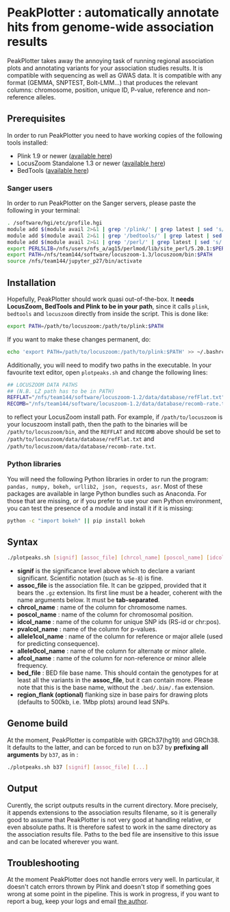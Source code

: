 # PeakPlotter : automatically annotate hits from genome-wide association results

PeakPlotter takes away the annoying task of running regional association plots and annotating variants for your association studies results. It is compatible with sequencing as well as GWAS data. It is compatible with any format (GEMMA, SNPTEST, Bolt-LMM...) that produces the relevant columns: chromosome, position, unique ID, P-value, reference and non-reference alleles.

## Prerequisites
In order to run PeakPlotter you need to have working copies of the following tools installed:
* Plink 1.9 or newer ([available here](https://www.cog-genomics.org/plink2/index))
* LocusZoom Standalone 1.3 or newer ([available here](http://genome.sph.umich.edu/wiki/LocusZoom_Standalone))
* BedTools ([available here](http://bedtools.readthedocs.io/en/latest/))

### Sanger users
In order to run PeakPlotter on the Sanger servers, please paste the following in your terminal:

```bash
. /software/hgi/etc/profile.hgi
module add $(module avail 2>&1 | grep '/plink/' | grep latest | sed 's/.latest.//')
module add $(module avail 2>&1 | grep '/bedtools/' | grep latest | sed 's/.latest.//')
module add $(module avail 2>&1 | grep '/perl/' | grep latest | sed 's/.latest.//')
export PERL5LIB=/nfs/users/nfs_a/ag15/perlmod/lib/site_perl/5.20.1:$PERL5LIB
export PATH=/nfs/team144/software/locuszoom-1.3/locuszoom/bin:$PATH
source /nfs/team144/jupyter_p27/bin/activate
```

## Installation
Hopefully, PeakPlotter should work quasi out-of-the-box. It **needs LocusZoom, BedTools and Plink to be in your path**, since it calls `plink`, `bedtools` and `locuszoom` directly from inside the script. This is done like:

```bash
export PATH=/path/to/locuszoom:/path/to/plink:$PATH
```

If you want to make these changes permanent, do:
```bash
echo 'export PATH=/path/to/locuszoom:/path/to/plink:$PATH' >> ~/.bashrc
```

Additionally, you will need to modify two paths in the executable. In your favourite text editor, open `plotpeaks.sh` and change the following lines:
```bash
## LOCUSZOOM DATA PATHS
## (N.B. LZ path has to be in PATH)
REFFLAT="/nfs/team144/software/locuszoom-1.2/data/database/refFlat.txt"
RECOMB="/nfs/team144/software/locuszoom-1.2/data/database/recomb-rate.txt"
```

to reflect your LocusZoom install path. For example, if `/path/to/locuszoom` is your locuszoom install path, then the path to the binaries will be `/path/to/locuszoom/bin`, and the `REFFLAT` and `RECOMB` above should be set to `/path/to/locuszoom/data/database/refFlat.txt` and `/path/to/locuszoom/data/database/recomb-rate.txt`.

### Python libraries
You will need the following Python libraries in order to run the program: `pandas, numpy, bokeh, urllib2, json, requests, asr`.
Most of these packages are available in large Python bundles such as Anaconda. For those that are missing, or if you prefer to use your own Python environment, you can test the presence of a module and install it if it is missing:
```bash
python -c "import bokeh" || pip install bokeh
```

## Syntax

```bash
./plotpeaks.sh [signif] [assoc_file] [chrcol_name] [poscol_name] [idcol_name] [pvalcol_name] [allele1col_name] [allele0col_name] [afcol_name] [bed_file]
```
* **signif** is the significance level above which to declare a variant significant. Scientific notation (such as `5e-8`) is fine.
* **assoc_file** is the association file. It can be gzipped, provided that it bears the `.gz` extension. Its first line must be a header, coherent with the name arguments below. It must be **tab-separated**.
* **chrcol_name** : name of the column for chromosome names.
* **poscol_name** : name of the column for chromosomal position.
* **idcol_name** : name of the column for unique SNP ids (RS-id or chr:pos).
* **pvalcol_name** : name of the column for p-values.
* **allele1col_name** : name of the column for reference or major allele (used for predicting consequence).
* **allele0col_name** : name of the column for alternate or minor allele.
* **afcol_name** : name of the column for non-reference or minor allele frequency.
* **bed_file** : BED file base name. This should contain the genotypes for at least all the variants in the **assoc_file**, but it can contain more. Please note that this is the base name, without the `.bed/.bim/.fam` extension.
* **region_flank (optional)** flanking size in base pairs for drawing plots (defaults to 500kb, i.e. 1Mbp plots) around lead SNPs.

## Genome build
At the moment, PeakPlotter is compatible with GRCh37(hg19) and GRCh38. It defaults to the latter, and can be forced to run on b37 by **prefixing all arguments** by `b37`, as in :
```bash
./plotpeaks.sh b37 [signif] [assoc_file] [...]
``` 

## Output

Curently, the script outputs results in the current directory. More precisely, it appends extensions to the association results filename, so it is generally good to assume that PeakPlotter is not very good at handling relative, or even absolute paths. It is therefore safest to work in the same directory as the association results file. Paths to the bed file are insensitive to this issue and can be located wherever you want.

## Troubleshooting
At the moment PeakPlotter does not handle errors very well. In particular, it doesn't catch errors thrown by Plink and doesn't stop if something goes wrong at some point in the pipeline. This is work in progress, if you want to report a bug, keep your logs and email [the author](mailto:ag15@sanger.ac.uk).
